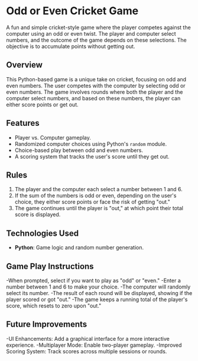 # Odd or Even Cricket Game

A fun and simple cricket-style game where the player competes against the computer using an odd or even twist. The player and computer select numbers, and the outcome of the game depends on these selections. The objective is to accumulate points without getting out.

## Overview

This Python-based game is a unique take on cricket, focusing on odd and even numbers. The user competes with the computer by selecting odd or even numbers. The game involves rounds where both the player and the computer select numbers, and based on these numbers, the player can either score points or get out.

## Features

- Player vs. Computer gameplay.
- Randomized computer choices using Python's `random` module.
- Choice-based play between odd and even numbers.
- A scoring system that tracks the user's score until they get out.

## Rules

1. The player and the computer each select a number between 1 and 6.
2. If the sum of the numbers is odd or even, depending on the user's choice, they either score points or face the risk of getting "out."
3. The game continues until the player is "out," at which point their total score is displayed.

## Technologies Used

- **Python**: Game logic and random number generation.

## Game Play Instructions
-When prompted, select if you want to play as "odd" or "even."
-Enter a number between 1 and 6 to make your choice.
-The computer will randomly select its number.
-The result of each round will be displayed, showing if the player scored or got "out."
-The game keeps a running total of the player's score, which resets to zero upon "out."

## Future Improvements
-UI Enhancements: Add a graphical interface for a more interactive experience.
-Multiplayer Mode: Enable two-player gameplay.
-Improved Scoring System: Track scores across multiple sessions or rounds.
